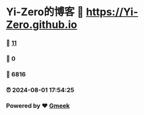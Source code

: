 # Yi-Zero的博客 :link: https://Yi-Zero.github.io 
### :page_facing_up: [11](https://Yi-Zero.github.io/tag.html) 
### :speech_balloon: 0 
### :hibiscus: 6816 
### :alarm_clock: 2024-08-01 17:54:25 
### Powered by :heart: [Gmeek](https://github.com/Meekdai/Gmeek)
